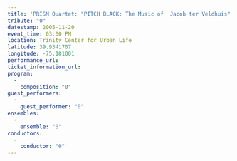 ```yaml
---
title: 'PRISM Quartet: "PITCH BLACK: The Music of  Jacob ter Veldhuis"'
tribute: "0"
datestamp: 2005-11-20
event_time: 03:00 PM
location: Trinity Center for Urban Life
latitude: 39.9341707
longitude: -75.181001
performance_url: 
ticket_information_url: 
program: 
  -
    composition: "0"
guest_performers: 
  -
    guest_performer: "0"
ensembles: 
  -
    ensemble: "0"
conductors: 
  -
    conductor: "0"
---
```

